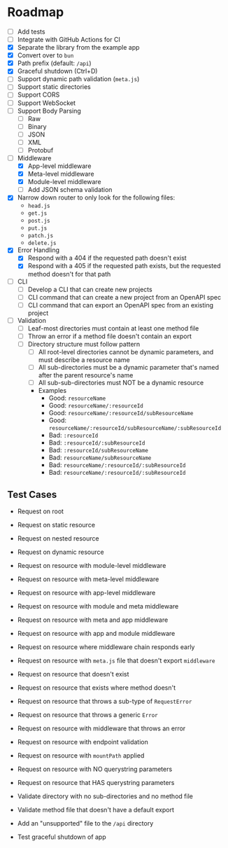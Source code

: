 # Roadmap

- [ ] Add tests
- [ ] Integrate with GitHub Actions for CI
- [x] Separate the library from the example app
- [x] Convert over to `bun`
- [x] Path prefix (default: `/api`)
- [x] Graceful shutdown (Ctrl+D)
- [ ] Support dynamic path validation (`meta.js`)
- [ ] Support static directories
- [ ] Support CORS
- [ ] Support WebSocket
- [ ] Support Body Parsing
  - [ ] Raw
  - [ ] Binary
  - [ ] JSON
  - [ ] XML
  - [ ] Protobuf
- [ ] Middleware
  - [x] App-level middleware
  - [x] Meta-level middleware
  - [x] Module-level middleware
  - [ ] Add JSON schema validation
- [x] Narrow down router to only look for the following files:
    - `head.js`
    - `get.js`
    - `post.js`
    - `put.js`
    - `patch.js`
    - `delete.js`
- [x] Error Handling
  - [x] Respond with a 404 if the requested path doesn't exist
  - [x] Respond with a 405 if the requested path exists, but the requested method doesn't for that path
- [ ] CLI
  - [ ] Develop a CLI that can create new projects
  - [ ] CLI command that can create a new project from an OpenAPI spec
  - [ ] CLI command that can export an OpenAPI spec from an existing project
- [ ] Validation
  - [ ] Leaf-most directories must contain at least one method file
  - [ ] Throw an error if a method file doesn't contain an export
  - [ ] Directory structure must follow pattern
    - [ ] All root-level directories cannot be dynamic parameters, and must describe a resource name
    - [ ] All sub-directories must be a dynamic parameter that's named after the parent resource's name
    - [ ] All sub-sub-directories must NOT be a dynamic resource
    - Examples
      - Good: `resourceName`
      - Good: `resourceName/:resourceId`
      - Good: `resourceName/:resourceId/subResourceName`
      - Good: `resourceName/:resourceId/subResourceName/:subResourceId`
      - Bad: `:resourceId`
      - Bad: `:resourceId/:subResourceId`
      - Bad: `:resourceId/subResourceName`
      - Bad: `resourceName/subResourceName`
      - Bad: `resourceName/:resourceId/:subResourceId`
      - Bad: `resourceName/:resourceId/:subResourceId`

## Test Cases

- Request on root
- Request on static resource
- Request on nested resource
- Request on dynamic resource

- Request on resource with module-level middleware
- Request on resource with meta-level middleware
- Request on resource with app-level middleware
- Request on resource with module and meta middleware
- Request on resource with meta and app middleware
- Request on resource with app and module middleware
- Request on resource where middleware chain responds early
- Request on resource with `meta.js` file that doesn't export `middleware`

- Request on resource that doesn't exist
- Request on resource that exists where method doesn't

- Request on resource that throws a sub-type of `RequestError`
- Request on resource that throws a generic `Error`
- Request on resource with middleware that throws an error
- Request on resource with endpoint validation

- Request on resource with `mountPath` applied
- Request on resource with NO querystring parameters
- Request on resource that HAS querystring parameters

- Validate directory with no sub-directories and no method file
- Validate method file that doesn't have a default export
- Add an "unsupported" file to the `/api` directory

- Test graceful shutdown of app

